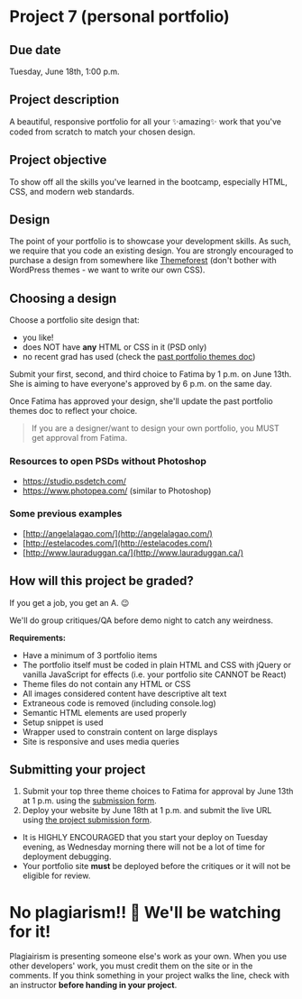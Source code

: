 # Project 7 (personal portfolio)
## Due date
Tuesday, June 18th, 1:00 p.m.

## Project description
A beautiful, responsive portfolio for all your ✨amazing✨ work that you've coded from scratch to match your chosen design.

## Project objective
To show off all the skills you've learned in the bootcamp, especially HTML, CSS, and modern web standards.

## Design
The point of your portfolio is to showcase your development skills. As such, we require that you code an existing design. You are strongly encouraged to purchase a design from somewhere like [Themeforest](http://1.envato.market/hackeryou) (don't bother with WordPress themes - we want to write our own CSS). 

## Choosing a design
Choose a portfolio site design that:
* you like!
* does NOT have **any** HTML or CSS in it (PSD only)
* no recent grad has used (check the [past portfolio themes doc](https://docs.google.com/spreadsheets/d/1ZQqQnn-gSbyRlk_Au_MRoRsttsgy4BRdRnldnoclt6I/edit#gid=0)) 

Submit your first, second, and third choice to Fatima by 1 p.m. on June 13th. She is aiming to have everyone's approved by 6 p.m. on the same day.

Once Fatima has approved your design, she'll update the past portfolio themes doc to reflect your choice.

> If you are a designer/want to design your own portfolio, you MUST get approval from Fatima. 

### Resources to open PSDs without Photoshop
* https://studio.psdetch.com/
* https://www.photopea.com/ (similar to Photoshop)

### Some previous examples
* [http://angelalagao.com/](http://angelalagao.com/)
* [http://estelacodes.com/](http://estelacodes.com/)
* [http://www.lauraduggan.ca/](http://www.lauraduggan.ca/)

## How will this project be graded?

If you get a job, you get an A. 😉  

We'll do group critiques/QA before demo night to catch any weirdness.

**Requirements:**
* Have a minimum of 3 portfolio items
* The portfolio itself must be coded in plain HTML and CSS with jQuery or vanilla JavaScript for effects (i.e. your portfolio site CANNOT be React)
* Theme files do not contain any HTML or CSS
* All images considered content have descriptive alt text
* Extraneous code is removed (including console.log)
* Semantic HTML elements are used properly
* Setup snippet is used    
* Wrapper used to constrain content on large displays
* Site is responsive and uses media queries

## Submitting your project
1. Submit your top three theme choices to Fatima for approval by June 13th at 1 p.m. using the [submission form](https://forms.gle/FQuAaNeSpbTqbwTT8).
2. Deploy your website by June 18th at 1 p.m. and submit the live URL using [the project submission form](https://forms.gle/FQuAaNeSpbTqbwTT8).
  * It is HIGHLY ENCOURAGED that you start your deploy on Tuesday evening, as Wednesday morning there will not be a lot of time for deployment debugging.
  * Your portfolio site **must** be deployed before the critiques or it will not be eligible for review. 

# No plagiarism!! 👀 We'll be watching for it!
Plagiairism is presenting someone else's work as your own. When you use other developers' work, you must credit them on the site or in the comments. If you think something in your project walks the line, check with an instructor **before handing in your project**.
